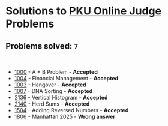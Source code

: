 # Solutions to [PKU Online Judge](http://poj.org/) Problems
## Problems solved: `7`

<br>

- [1000](https://github.com/kantuni/POJ/tree/master/1000) - A + B Problem - **Accepted**
- [1004](https://github.com/kantuni/POJ/tree/master/1004) - Financial Management - **Accepted**
- [1003](https://github.com/kantuni/POJ/tree/master/1003) - Hangover - **Accepted**
- [1007](https://github.com/kantuni/POJ/tree/master/1007) - DNA Sorting - **Accepted**
- [2136](https://github.com/kantuni/POJ/tree/master/2136) - Vertical Histogram - **Accepted**
- [2140](https://github.com/kantuni/POJ/tree/master/2140) - Herd Sums - **Accepted**
- [1504](https://github.com/kantuni/POJ/tree/master/1504) - Adding Reversed Numbers - **Accepted**
- [1806](https://github.com/kantuni/POJ/tree/master/1806) - Manhattan 2025 - **Wrong answer**

